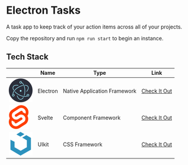 # Electron Tasks

A task app to keep track of your action items across all of your projects.

Copy the repository and run `npm run start` to begin an instance.

## Tech Stack

|                                                                             | Name     | Type                         | Link                                        |
| --------------------------------------------------------------------------- | -------- | ---------------------------- | ------------------------------------------- |
| <img src="public/images/electron.png" alt="electron" widith=64 height=64 /> | Electron | Native Application Framework | [Check It Out](https://www.electronjs.org/) |
| <img src="public/images/svelte.png" alt="svelte" widith=64 height=64 />     | Svelte   | Component Framework          | [Check It Out](https://svelte.dev/)         |
| <img src="public/images/uikit.png" alt="uitkit" widith=64 height=64 />      | UIkit    | CSS Framework                | [Check It Out](https://getuikit.com/)       |
